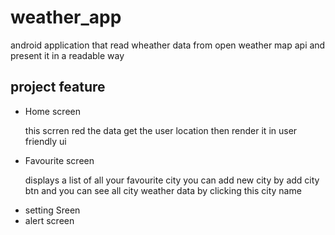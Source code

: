 # weather_app
android application that read wheather data from open weather map api and present it in a readable way
## project feature
<ul>
  <li>Home screen</li>
  <p>this scrren red the data get the user location then render it in user friendly ui</p>
  <li>Favourite screen</li>
  <p>displays a list of all your favourite city you can add new city by add city btn and you can see all city weather data by clicking this city name</p>
  <li>setting Sreen</li>
  <li>alert screen</li>
</ul>
